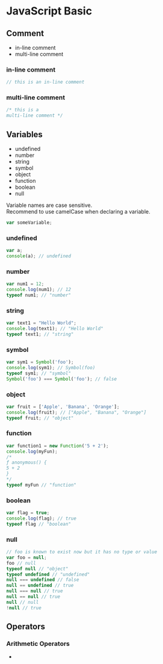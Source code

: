 # JavaScript Basic

## Comment
* in-line comment
* multi-line comment 

### in-line comment
```javascript
// this is an in-line comment
```

### multi-line comment
```javascript
/* this is a
multi-line comment */
```

## Variables
* undefined
* number
* string
* symbol
* object
* function
* boolean
* null

Variable names are case sensitive. \
Recommend to use camelCase when declaring a variable.

```javascript
var someVariable;
```

### undefined
```javascript
var a;
console(a); // undefined
```

### number
```javascript
var num1 = 12;
console.log(num1); // 12
typeof num1; // "number"
```

### string
```javascript
var text1 = "Hello World";
console.log(text1); // "Hello World"
typeof text1; // "string"
```

### symbol
```javascript
var sym1 = Symbol('foo');
console.log(sym1); // Symbol(foo)
typeof sym1; // "symbol"
Symbol('foo') === Symbol('foo'); // false
```

### object
```javascript
var fruit = ['Apple', 'Banana', 'Orange'];
console.log(fruit); // ["Apple", "Banana", "Orange"]
typeof fruit; // "object"
```

### function
```javascript
var function1 = new Function('5 + 2');
console.log(myFun);
/*
ƒ anonymous() {
5 + 2
}
*/
typeof myFun // "function"
```

### boolean
```javascript
var flag = true;
console.log(flag); // true
typeof flag // "boolean"
```

### null
```javascript
// foo is known to exist now but it has no type or value
var foo = null;
foo // null
typeof null // "object"
typeof undefined // "undefined"
null === undefined // false
null == undefined // true
null === null // true
null == null // true
null // null
!null // true
```

## Operators
### Arithmetic Operators
* 